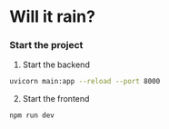 # Will it rain?

### Start the project

1. Start the backend
```bash
uvicorn main:app --reload --port 8000
```

2. Start the frontend
```bash
npm run dev
```

